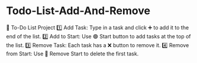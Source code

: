# Todo-List-Add-And-Remove
📝 To-Do List Project  1️⃣ Add Task: Type in a task and click ➕ to add it to the end of the list. 2️⃣ Add to Start: Use 🟢 Start button to add tasks at the top of the list.  3️⃣ Remove Task: Each task has a ❌ button to remove it. 4️⃣ Remove from Start: Use 🔴 Remove Start to delete the first task.
